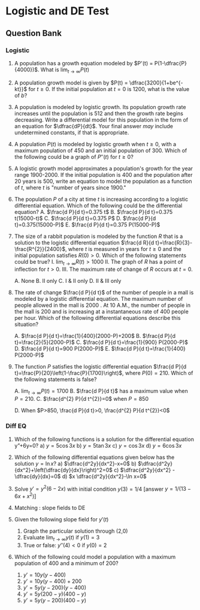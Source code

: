 # Logistic and DE Test 
## Question Bank

### Logistic

1. A population has a growth equation modeled by $P'(t) = P(1-\dfrac{P}{4000})$. What is $\lim_{t \to \infty}P(t)$
2. A population growth model is given by $P(t) = \dfrac{3200}{1+be^{-kt}}$ for $t \geq 0$. If the initial population at $t=0$ is 1200, what is the value of $b$?
3. A population is modeled by logistic growth. Its population growth rate increases until the population is 512 and then the growth rate begins decreasing. Write a differential model for this population in the form of an equation for $\dfrac{dP}{dt}$. Your final answer *may* include undetermined constants, if that is appropriate.
4. A population $P(t)$ is modeled by logistic growth when $t \geq 0$, with a maximum population  of 450 and an initial population of 300. Which of the following could be a graph of $P''(t)$ for $t \geq 0$?
5. A logistic growth model approximates a population's growth for the year range 1900-2000. If the initial population is 400 and the population after 20 years is 500, write an equation to model the population as a function of $t$, where $t$ is "number of years since 1900."
6. The population $P$ of a city at time $t$ is increasing according to a logistic differential equation. Which of the following could be the differential equation?
A. $\frac{d P}{d t}=0.375 t$
B. $\frac{d P}{d t}=0.375 t(15000-t)$
C. $\frac{d P}{d t}=0.375 P$
D. $\frac{d P}{d t}=0.375(15000-P)$
E. $\frac{d P}{d t}=0.375 P(15000-P)$
   
5. The size of a rabbit population is modeled by the function $R$ that is a solution to the logistic differential equation $\frac{d R}{d t}=\frac{R}{3}-\frac{R^{2}}{2400}$, where $t$ is measured in years for $t \geq 0$ and the initial population satisfies $R(0)>0$. Which of the following statements could be true?
    I.  $\lim _  {t \rightarrow \infty} R(t)>1000$
    II.  The graph of $R$ has a point of inflection for $t>0$.
    III.  The maximum rate of change of $R$ occurs at $t=0$.

    A.  None
    B.  II only
    C.  I \& II only
    D.  II \& III only

6. The rate of change $\frac{d P}{d t}$ of the number of people in a mall is modeled by a logistic differential equation. The maximum number of people allowed in the mall is 2000 . At 10 A.M., the number of people in the mall is 200 and is increasing at a instantaneous rate of 400 people per hour. Which of the following differential equations describe this situation?

    A.  $\frac{d P}{d t}=\frac{1}{400}(2000-P)+200$
    B.  $\frac{d P}{d t}=\frac{2}{5}(2000-P)$
    C.  $\frac{d P}{d t}=\frac{1}{900} P(2000-P)$
    D.  $\frac{d P}{d t}=900 P(2000-P)$
    E.  $\frac{d P}{d t}=\frac{1}{400} P(2000-P)$
10. The function $P$ satisfies the logistic differential equation $\frac{d P}{d t}=\frac{P}{20}\left(1-\frac{P}{1700}\right)$, where $P(0)=210$. Which of the following statements is false?

    A.  $\lim _{t \rightarrow \infty} P(t)=1700$
    B.  $\frac{d P}{d t}$ has a maximum value when $P=210$.
    C.  $\frac{d^{2} P}{d t^{2}}=0$ when $P=850$

    D.  When $P>850, \frac{d P}{d t}>0, \frac{d^{2} P}{d t^{2}}<0$

### Diff EQ

1. Which of the following functions is a solution for the differential equation y”+6y=0?
    a)  $y=5 \cos⁡3x$
    b)  $y=5 \tan⁡3x$
    c)  $y= \cos⁡3x$
    d)  $y=6 \cos⁡3x$

2. Which of the following differential equations given below has the solution $y=\ln x$?
    a) $\dfrac{d^2y}{dx^2}-x=0$
    b) $\dfrac{d^2y}{dx^2}+\left(\dfrac{dy}{dx}\right)^2=0$
    c) $\dfrac{d^2y}{dx^2} - \dfrac{dy}{dx}=0$
    d) $x \dfrac{d^2y}{dx^2}-\ln ⁡x=0$

3. Solve $y' = y^2(6-2x)$ with initial condition $y(3) = 1/4$ [answer $y = 1/(13-6x+x^2)$]
4. Matching : slope fields to DE
5. Given the following slope field for $y'(t)$
   1.  Graph the particular solution through (2,0)
   2.  Evaluate $\lim_{t \to \infty} y(t)$ if $y(1) = 3$
   3.  True or false: $y''(4)<0$ if $y(0) = 2$
6.  Which of the following could model a population with a maximum population of 400 and a minimum of 200?
    1.  $y' = 10y(y-400)$
    2.  $y' = 10y(y-400)+200$
    3.  $y' = 5y(y-200)(y-400)$
    4.  $y' = 5y(200-y)(400-y)$
    5.  $y' = 5y(y-200)(400-y)$